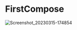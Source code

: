 ﻿# FirstCompose
![Screenshot_20230315-174854](https://user-images.githubusercontent.com/91696292/225572956-b3db4abc-d084-4343-87d5-e810bf31703e.png)
